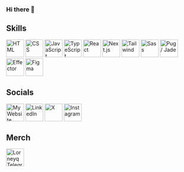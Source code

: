 ### Hi there 👋

## Skills
<img src='https://skillicons.dev/icons?i=html' alt='HTML' title='HTML' width='48px' height='48px'> <img src='https://skillicons.dev/icons?i=css' alt='CSS' title='CSS' width='48px' height='48px'>
<img src='https://skillicons.dev/icons?i=js' alt='JavaScript' title='JavaScript' width='48px' height='48px'>
<img src='https://skillicons.dev/icons?i=ts' alt='TypeScript' title='TypeScript' width='48px' height='48px'>
<img src='https://skillicons.dev/icons?i=react' alt='React' title='React' width='48px' height='48px'>
<img src='https://skillicons.dev/icons?i=next' alt='Next.js' title='Next.js' width='48px' height='48px'>
<img src='https://skillicons.dev/icons?i=tailwind' alt='Tailwind' title='Tailwind' width='48px' height='48px'>
<img src='https://skillicons.dev/icons?i=sass' alt='Sass' title='Sass' width='48px' height='48px'>
<img src='https://skillicons.dev/icons?i=pug' alt='Pug / Jade' title='Pug / Jade' width='48px' height='48px'>
<img src='https://effector.dev/img/comet.png' alt='Effector' title='Effector' width='48px' height='48px'>
<img src='https://skillicons.dev/icons?i=figma' alt='Figma' title='Figma' width='48px' height='48px'>

## Socials

<a href='https://lorneyq.vercel.app/' title='My Website'><img src='https://lorneyq.vercel.app/_next/static/media/favicon.a8ab575f.ico' alt='My Website' width='48px' height='48px'></a>
<a href='https://www.linkedin.com/in/lorneyq' title='LinkedIn'><img src='https://skillicons.dev/icons?i=linkedin' alt='LinkedIn' width='48px' height='48px'></a>
<a href='https://www.x.com/lorneyqq' title='X'><img src='https://seeklogo.com/images/T/twitter-x-logo-101C7D2420-seeklogo.com.png?v=638258862800000000' alt='X' width='48px' height='48px'></a>
<a href='https://www.instagram.com/lorneyq' title='Instagram'><img src='https://skillicons.dev/icons?i=instagram' alt='Instagram' width='48px' height='48px'></a>

## Merch

<a href='https://t.me/addstickers/LorneyqMadeItStickers' title='Lorneyq Telegram Sticker Pack🌐'><img src='https://i.pinimg.com/564x/bc/7a/bc/bc7abc5ad2950eb9d6b3cdc66ba9de14.jpg' alt='Lorneyq Telegram Sticker Pack🌐' width='48px' height='48px'></a>

